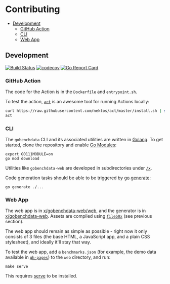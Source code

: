 # Contributing

* [Development](#development)
  * [GitHub Action](#github-action)
  * [CLI](#cli)
  * [Web App](#web-app)

## Development

[![Build Status](https://dev.azure.com/bobheadxi/bobheadxi/_apis/build/status/bobheadxi.gobenchdata?branchName=master)](https://dev.azure.com/bobheadxi/bobheadxi/_build/latest?definitionId=7&branchName=master)
[![codecov](https://codecov.io/gh/bobheadxi/gobenchdata/branch/master/graph/badge.svg)](https://codecov.io/gh/bobheadxi/gobenchdata)
[![Go Report Card](https://goreportcard.com/badge/go.bobheadxi.dev/gobenchdata)](https://goreportcard.com/report/go.bobheadxi.dev/gobenchdata)

### GitHub Action

The code for the Action is in the `Dockerfile` and `entrypoint.sh`.

To test the action, [`act`](https://github.com/nektos/act) is an awesome tool for
running Actions locally:

```sh
curl https://raw.githubusercontent.com/nektos/act/master/install.sh | sudo bash
act
```

### CLI

The `gobenchdata` CLI and its associated utilities are written in [Golang](https://golang.org/).
To get started, clone the repository and enable [Go Modules](https://github.com/golang/go/wiki/Modules):

```
export GO111MODULE=on
go mod download
```

Utilities like `gobenchdata-web` are developed in subdirectories under [`/x`](./x).

Code generation tasks should be able to be triggered by [go generate](https://blog.golang.org/generate):

```
go generate ./...
```

### Web App

The web app is in [x/gobenchdata-web/web](./x/gobenchdata-web/web), and the
generator is in [x/gobenchdata-web](./x/gobenchdata-web). Assets are compiled
using [`fileb0x`](https://github.com/UnnoTed/fileb0x) (see previous section).

The web app should remain as simple as possible - right now it only consists of
3 files (the base HTML, a JavaScript app, and a plain CSS stylesheet), and
ideally it'll stay that way.

To test the web app, add a `benchmarks.json` (for example, the demo data available
in [`gh-pages`](https://go.bobheadxi.dev/gobenchdata/blob/gh-pages/benchmarks.json))
to the `web` directory, and run:

```
make serve
```

This requires [serve](https://www.npmjs.com/package/serve) to be installed.
